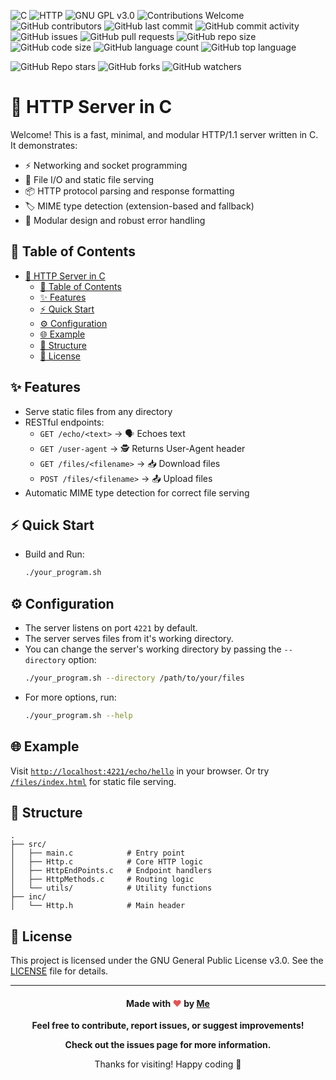 ![C](https://img.shields.io/badge/language-C-blue.svg) ![HTTP](https://img.shields.io/badge/protocol-HTTP%2F1.1-green.svg) ![GNU GPL v3.0](https://img.shields.io/badge/license-GNU%20GPL%20v3.0-red.svg) ![Contributions Welcome](https://img.shields.io/badge/contributions-welcome-orange.svg) ![GitHub contributors](https://img.shields.io/github/contributors/itsmeodx/HttpServerInC) ![GitHub last commit](https://img.shields.io/github/last-commit/itsmeodx/HttpServerInC.svg) ![GitHub commit activity](https://img.shields.io/github/commit-activity/m/itsmeodx/HttpServerInC)
![GitHub issues](https://img.shields.io/github/issues/itsmeodx/HttpServerInC) ![GitHub pull requests](https://img.shields.io/github/issues-pr/itsmeodx/HttpServerInC)
![GitHub repo size](https://img.shields.io/github/repo-size/itsmeodx/HttpServerInC) ![GitHub code size](https://img.shields.io/github/languages/code-size/itsmeodx/HttpServerInC) ![GitHub language count](https://img.shields.io/github/languages/count/itsmeodx/HttpServerInC)
![GitHub top language](https://img.shields.io/github/languages/top/itsmeodx/HttpServerInC)


![GitHub Repo stars](https://img.shields.io/github/stars/itsmeodx/HttpServerInC?style=social) ![GitHub forks](https://img.shields.io/github/forks/itsmeodx/HttpServerInC?style=social) ![GitHub watchers](https://img.shields.io/github/watchers/itsmeodx/HttpServerInC?style=social)
# 🚀 HTTP Server in C

Welcome! This is a fast, minimal, and modular HTTP/1.1 server written in C. It demonstrates:
- ⚡ Networking and socket programming
- 📁 File I/O and static file serving
- 📦 HTTP protocol parsing and response formatting
- 🏷️ MIME type detection (extension-based and fallback)
- 🧩 Modular design and robust error handling

## 📖 Table of Contents
- [🚀 HTTP Server in C](#-http-server-in-c)
	- [📖 Table of Contents](#-table-of-contents)
	- [✨ Features](#-features)
	- [⚡ Quick Start](#-quick-start)
	- [⚙️ Configuration](#️-configuration)
	- [🌐 Example](#-example)
	- [📁 Structure](#-structure)
	- [📜 License](#-license)

## ✨ Features
- Serve static files from any directory
- RESTful endpoints:
  - `GET /echo/<text>` → 🗣️ Echoes text
  - `GET /user-agent` → 🕵️ Returns User-Agent header
  - `GET /files/<filename>` → 📥 Download files
  - `POST /files/<filename>` → 📤 Upload files
- Automatic MIME type detection for correct file serving


## ⚡ Quick Start
- Build and Run:
   ```sh
   ./your_program.sh
   ```

## ⚙️ Configuration
- The server listens on port `4221` by default.
- The server serves files from it's working directory.
- You can change the server's working directory by passing the `--directory` option:
   ```sh
   ./your_program.sh --directory /path/to/your/files
   ```
- For more options, run:
   ```sh
   ./your_program.sh --help
   ```

## 🌐 Example
Visit [`http://localhost:4221/echo/hello`](http://localhost:4221/echo/hello) in your browser.
Or try [`/files/index.html`](http://localhost:4221/files/index.html) for static file serving.


## 📁 Structure

```
.
├── src/
│   ├── main.c            # Entry point
│   ├── Http.c            # Core HTTP logic
│   ├── HttpEndPoints.c   # Endpoint handlers
│   ├── HttpMethods.c     # Routing logic
│   └── utils/            # Utility functions
├── inc/
│   └── Http.h            # Main header
```



## 📜 License
This project is licensed under the GNU General Public License v3.0. See the [LICENSE](LICENSE) file for details.

---

<div align="center">
<h4>Made with <span style="color:#e25555;">❤️</span> by <a href="https://github.com/itsmeodx">Me</a></h4>
<p><b>Feel free to contribute, report issues, or suggest improvements!</b></p>
<p>
  <a href="https://github.com/itsmeodx/HttpServerInC/issues" style="text-decoration:none;">
    <b>Check out the issues page for more information.</b>
  </a>
</p>
<sub><span style="font-size:1.2em;">Thanks for visiting! Happy coding 🚀</span></sub>
</div>

